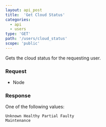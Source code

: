 ```yaml
---
layout: api_post
title:  'Get Cloud Status'
categories:
  - api
  - users
type: 'GET'
path: '/users/cloud_status'
scope: 'public'
---
```


Gets the cloud status for the requesting user.

### Request

* Node

### Response

One of the following values:

<code class="inline-code">Unknown
Healthy
Partial
Faulty
Maintenance</code>